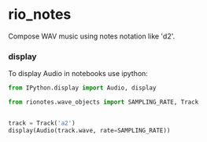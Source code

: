 # rio_notes
Compose WAV music using notes notation like 'd2'.

### display

To display Audio in notebooks use ipython:

```python
from IPython.display import Audio, display

from rionotes.wave_objects import SAMPLING_RATE, Track


track = Track('a2')
display(Audio(track.wave, rate=SAMPLING_RATE))
```
